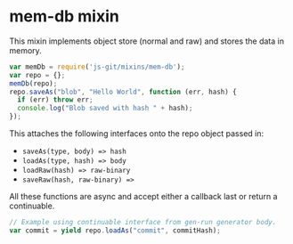 # mem-db mixin

This mixin implements object store (normal and raw) and stores the data in memory.

```js
var memDb = require('js-git/mixins/mem-db');
var repo = {};
memDb(repo);
repo.saveAs("blob", "Hello World", function (err, hash) {
  if (err) throw err;
  console.log("Blob saved with hash " + hash);
});
```

This attaches the following interfaces onto the repo object passed in:

 - `saveAs(type, body) => hash`
 - `loadAs(type, hash) => body`
 - `loadRaw(hash) => raw-binary`
 - `saveRaw(hash, raw-binary) =>`

All these functions are async and accept either a callback last or return a continuable.

```js
// Example using continuable interface from gen-run generator body.
var commit = yield repo.loadAs("commit", commitHash);
```